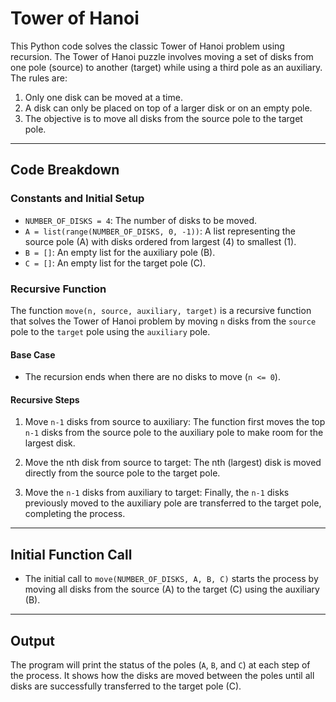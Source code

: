 # Tower of Hanoi

This Python code solves the classic Tower of Hanoi problem using recursion. The Tower of Hanoi puzzle involves moving a set of disks from one pole (source) to another (target) while using a third pole as an auxiliary. The rules are:

1. Only one disk can be moved at a time.
2. A disk can only be placed on top of a larger disk or on an empty pole.
3. The objective is to move all disks from the source pole to the target pole.

---
## Code Breakdown

### Constants and Initial Setup
- `NUMBER_OF_DISKS = 4`: The number of disks to be moved.
- `A = list(range(NUMBER_OF_DISKS, 0, -1))`: A list representing the source pole (A) with disks ordered from largest (4) to smallest (1).
- `B = []`: An empty list for the auxiliary pole (B).
- `C = []`: An empty list for the target pole (C).

### Recursive Function
The function `move(n, source, auxiliary, target)` is a recursive function that solves the Tower of Hanoi problem by moving `n` disks from the `source` pole to the `target` pole using the `auxiliary` pole.

#### Base Case
- The recursion ends when there are no disks to move (`n <= 0`).

#### Recursive Steps
1. Move `n-1` disks from source to auxiliary: The function first moves the top `n-1` disks from the source pole to the auxiliary pole to make room for the largest disk.

2. Move the nth disk from source to target: The nth (largest) disk is moved directly from the source pole to the target pole.

3. Move the `n-1` disks from auxiliary to target: Finally, the `n-1` disks previously moved to the auxiliary pole are transferred to the target pole, completing the process.

---

## Initial Function Call
- The initial call to `move(NUMBER_OF_DISKS, A, B, C)` starts the process by moving all disks from the source (A) to the target (C) using the auxiliary (B).

---

## Output

The program will print the status of the poles (`A`, `B`, and `C`) at each step of the process. It shows how the disks are moved between the poles until all disks are successfully transferred to the target pole (C).